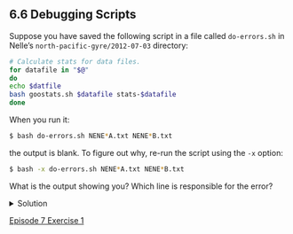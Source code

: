 ## 6.6 Debugging Scripts

Suppose you have saved the following script in a file called ```do-errors.sh``` in Nelle’s ```north-pacific-gyre/2012-07-03``` directory:

```bash
# Calculate stats for data files.
for datafile in "$@"
do
echo $datfile
bash goostats.sh $datafile stats-$datafile
done
```

When you run it:

```bash
$ bash do-errors.sh NENE*A.txt NENE*B.txt
```

the output is blank. To figure out why, re-run the script using the ```-x``` option:

```bash
$ bash -x do-errors.sh NENE*A.txt NENE*B.txt
```

What is the output showing you? Which line is responsible for the error?

<details>
  <summary>
Solution
  </summary>

  The <code>-x</code> option causes <code>bash</code> to run in debug mode. This prints out each command as it is run, which will help you to locate errors. In this example, we can see that <code>echo</code> isn’t printing anything. We have made a typo in the loop variable name, and the variable <code>datfile</code> doesn’t exist, hence returning an empty string.
</details>

[Episode 7 Exercise 1](episode7_ex1.md)
